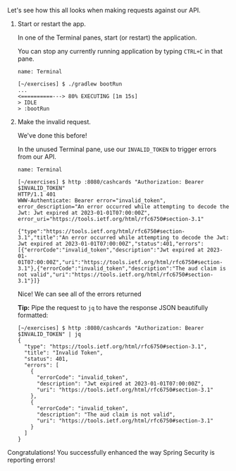 Let's see how this all looks when making requests against our API.

1. Start or restart the app.

   In one of the Terminal panes, start (or restart) the application.

   You can stop any currently running application by typing `CTRL+C` in that pane.

   ```dashboard:open-dashboard
   name: Terminal
   ```

   ```shell
   [~/exercises] $ ./gradlew bootRun
   ...
   <==========---> 80% EXECUTING [1m 15s]
   > IDLE
   > :bootRun
   ```

1. Make the invalid request.

   We've done this before!

   In the unused Terminal pane, use our `INVALID_TOKEN` to trigger errors from our API.

   ```dashboard:open-dashboard
   name: Terminal
   ```

   ```shell
   [~/exercises] $ http :8080/cashcards "Authorization: Bearer $INVALID_TOKEN"
   HTTP/1.1 401
   WWW-Authenticate: Bearer error="invalid_token", error_description="An error occurred while attempting to decode the Jwt: Jwt expired at 2023-01-01T07:00:00Z", error_uri="https://tools.ietf.org/html/rfc6750#section-3.1"

   {"type":"https://tools.ietf.org/html/rfc6750#section-3.1","title":"An error occurred while attempting to decode the Jwt: Jwt expired at 2023-01-01T07:00:00Z","status":401,"errors":[{"errorCode":"invalid_token","description":"Jwt expired at 2023-01-01T07:00:00Z","uri":"https://tools.ietf.org/html/rfc6750#section-3.1"},{"errorCode":"invalid_token","description":"The aud claim is not valid","uri":"https://tools.ietf.org/html/rfc6750#section-3.1"}]}
   ```

   Nice! We can see all of the errors returned

   **Tip:** Pipe the request to `jq` to have the response JSON beautifully formatted:

   ```shell
   [~/exercises] $ http :8080/cashcards "Authorization: Bearer $INVALID_TOKEN" | jq
   {
     "type": "https://tools.ietf.org/html/rfc6750#section-3.1",
     "title": "Invalid Token",
     "status": 401,
     "errors": [
       {
         "errorCode": "invalid_token",
         "description": "Jwt expired at 2023-01-01T07:00:00Z",
         "uri": "https://tools.ietf.org/html/rfc6750#section-3.1"
       },
       {
         "errorCode": "invalid_token",
         "description": "The aud claim is not valid",
         "uri": "https://tools.ietf.org/html/rfc6750#section-3.1"
       }
     ]
   }
   ```

Congratulations! You successfully enhanced the way Spring Security is reporting errors!

